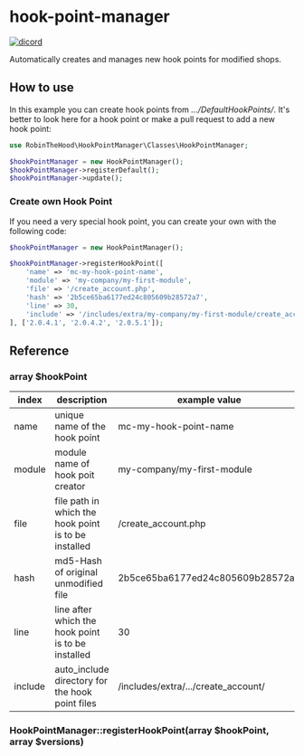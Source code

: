 # hook-point-manager
[![dicord](https://img.shields.io/discord/727190419158597683)](https://discord.gg/9NqwJqP)

Automatically creates and manages new hook points for modified shops.


## How to use

In this example you can create hook points from *.../DefaultHookPoints/*. It's better to look here for a hook point or make a pull request to add a new hook point:

```php
use RobinTheHood\HookPointManager\Classes\HookPointManager;

$hookPointManager = new HookPointManager();
$hookPointManager->registerDefault();
$hookPointManager->update();
```

### Create own Hook Point
If you need a very special hook point, you can create your own with the following code:

```php
$hookPointManager = new HookPointManager();

$hookPointManager->registerHookPoint([
    'name' => 'mc-my-hook-point-name',
    'module' => 'my-company/my-first-module',
    'file' => '/create_account.php',
    'hash' => '2b5ce65ba6177ed24c805609b28572a7',
    'line' => 30,
    'include' => '/includes/extra/my-company/my-first-module/create_account/'
], ['2.0.4.1', '2.0.4.2', '2.0.5.1']);
```

## Reference

### array $hookPoint
| index   | description                                          | example value                       |
|---------|------------------------------------------------------|-------------------------------------|
| name    | unique name of the hook point                        | mc-my-hook-point-name               |
| module  | module name of hook poit creator                     | my-company/my-first-module          |
| file    | file path in which the hook point is to be installed | /create_account.php                 |
| hash    | md5-Hash of original unmodified file                 | 2b5ce65ba6177ed24c805609b28572a7    |
| line    | line after which the hook point is to be installed   | 30                                  |
| include | auto_include directory for the hook point files      | /includes/extra/.../create_account/ |

### HookPointManager::registerHookPoint(array $hookPoint, array $versions)
